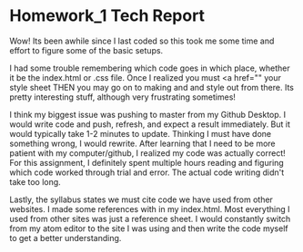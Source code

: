 # Homework_1 Tech Report

Wow! Its been awhile since I last coded so this took me some time and effort to figure some of the basic setups.

I had some trouble remembering which code goes in which place, whether it be the index.html or .css file. Once I realized you must <a href="" your style sheet THEN you may go on to making <divs> and <sections> and style out from there. Its pretty interesting stuff, although very frustrating sometimes!

I think my biggest issue was pushing to master from my Github Desktop. I would write code and push, refresh, and expect a result immediately. But it would typically take 1-2 minutes to update. Thinking I must have done something wrong, I would rewrite. After learning that I need to be more patient with my computer/github, I realized my code was actually correct! For this assignment, I definitely spent multiple hours reading and figuring which code worked through trial and error. The actual code writing didn't take too long.

 Lastly, the syllabus states we must cite code we have used from other websites. I made some references with <!-- --> in my index.html. Most everything I used from other sites was just a reference sheet. I would constantly switch from my atom editor to the site I was using and then write the code myself to get a better understanding.
